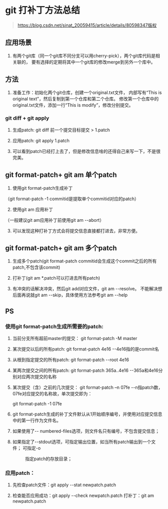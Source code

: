 # git 打补丁方法总结
> https://blog.csdn.net/sinat_20059415/article/details/80598347版权

## 应用场景
1. 有两个git库（同一个git库不同分支可以用cherry-pick），两个git库代码是相关联的，
	要有选择的定期将其中一个git库的修改merge到另外一个库中。

## 方法
1. 准备工作：初始化两个git仓库，创建一个original.txt文件，
内部写有“This is original text”，然后复制到第一个仓库和第二个仓库。
修改第一个仓库中的original.txt文件，添加一行“This is modify”，修改分别提交。

### git diff + git apply
1. 生成patch:  git diff 前一个提交目标提交 > 1.patch

2. 应用patch: git apply 1.patch

3. 可以看到patch已经打上去了，但是修改信息啥的还得自己来写一下，不是很完美。

## git format-patch+ git am 单个patch
1. 使用git format-patch生成补丁

（git format-patch -1 commitid是提取单个commitid对应的patch）

2. 使用git am 应用补丁

（一般建议git am应用补丁前使用git am --abort）

3. 可以发现这种打补丁方式会将提交信息直接都打进去，非常方便。

## git format-patch+ git am 多个patch
1. 生成多个patch(git format-patch commitid会生成这个commit之后的所有patch,不包含该commit)

2. 打补丁(git am *.patch可以打进去所有patch)

3. 有冲突的话解决冲突，然后git add对应文件，git am --resolve。
不能解决想后面再说就git am --skip，具体使用方法参考git am --help

## PS
### 使用git format-patch生成所需要的patch:
1. 当前分支所有超前master的提交：
	git format-patch -M master

2. 某次提交以后的所有patch:
	git format-patch 4e16 --4e16指的是commit名

3. 从根到指定提交的所有patch:
	git format-patch --root 4e16
	
4. 某两次提交之间的所有patch:
	git format-patch 365a..4e16 --365a和4e16分别对应两次提交的名称

5. 某次提交（含）之前的几次提交：
	git format-patch –n 07fe --n指patch数，07fe对应提交的名称故，单次提交即为：

	git format-patch -1 07fe

6. git format-patch生成的补丁文件默认从1开始顺序编号，并使用对应提交信息中的第一行作为文件名。

7. 如果使用了-- numbered-files选项，则文件名只有编号，不包含提交信息；

8. 如果指定了--stdout选项，可指定输出位置，如当所有patch输出到一个文件；
可指定-o <dir>指定patch的存放目录；

### 应用patch：
1. 先检查patch文件：git apply --stat newpatch.patch

2. 检查能否应用成功：git apply --check newpatch.patch
	打补丁：git am  newpatch.patch
